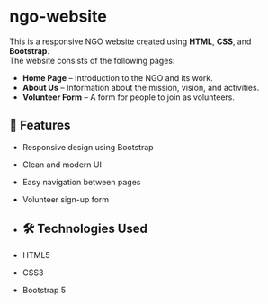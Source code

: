 # ngo-website

This is a responsive NGO website created using **HTML**, **CSS**, and **Bootstrap**.  
The website consists of the following pages:
- **Home Page** – Introduction to the NGO and its work.
- **About Us** – Information about the mission, vision, and activities.
- **Volunteer Form** – A form for people to join as volunteers.

## 🌟 Features
- Responsive design using Bootstrap
- Clean and modern UI
- Easy navigation between pages
- Volunteer sign-up form

- ## 🛠️ Technologies Used
- HTML5
- CSS3
- Bootstrap 5
